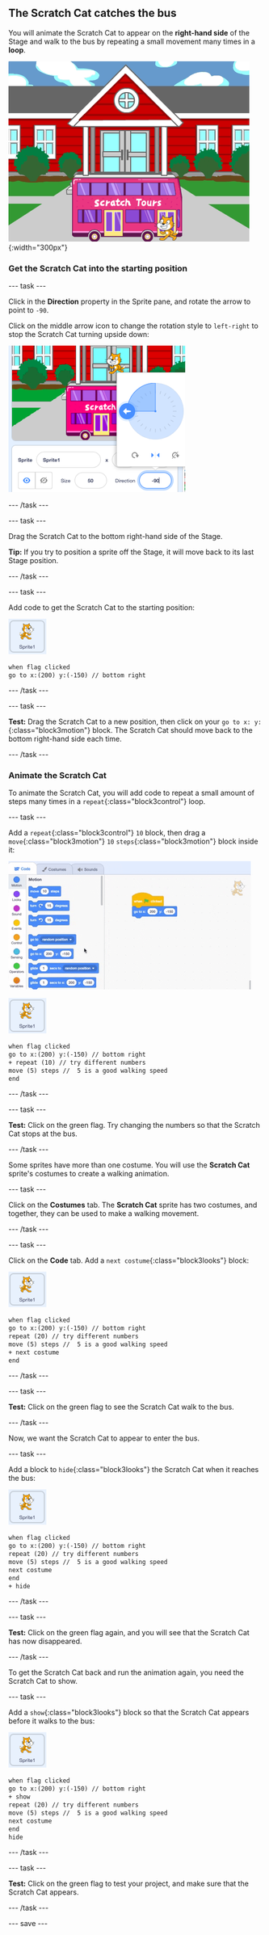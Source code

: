 ## The Scratch Cat catches the bus

You will animate the Scratch Cat to appear on the **right-hand side** of the Stage and walk to the bus by repeating a small movement many times in a **loop**. 

![The Scratch Cat walking to the bus.](images/cat-catches-bus.png){:width="300px"}

### Get the Scratch Cat into the starting position

--- task ---

Click in the **Direction** property in the Sprite pane, and rotate the arrow to point to `-90`. 

Click on the middle arrow icon to change the rotation style to `left-right` to stop the Scratch Cat turning upside down:

![](images/sprite-pane-direction.png)

--- /task ---


--- task ---

Drag the Scratch Cat to the bottom right-hand side of the Stage.

**Tip:** If you try to position a sprite off the Stage, it will move back to its last Stage position. 

--- /task ---

--- task ---

Add code to get the Scratch Cat to the starting position:

![The Scratch Cat sprite.](images/scratch-cat-sprite.png)

```blocks3
when flag clicked
go to x:(200) y:(-150) // bottom right
```

--- /task ---

--- task ---

**Test:** Drag the Scratch Cat to a new position, then click on your `go to x: y:`{:class="block3motion"} block. The Scratch Cat should move back to the bottom right-hand side each time.

--- /task ---

### Animate the Scratch Cat

To animate the Scratch Cat, you will add code to repeat a small amount of steps many times in a `repeat`{:class="block3control"} loop. 

--- task ---

Add a `repeat`{:class="block3control"} `10` block, then drag a `move`{:class="block3motion"} `10` `steps`{:class="block3motion"} block inside it: 

![Inserting the block into the loop.](images/block-into-loop.gif)

![The Scratch Cat sprite.](images/scratch-cat-sprite.png)

```blocks3
when flag clicked
go to x:(200) y:(-150) // bottom right
+ repeat (10) // try different numbers
move (5) steps //  5 is a good walking speed
end
```

--- /task ---

--- task ---

**Test:** Click on the green flag. Try changing the numbers so that the Scratch Cat stops at the bus.

--- /task ---

Some sprites have more than one costume. You will use the **Scratch Cat** sprite's costumes to create a walking animation.   

--- task ---

Click on the **Costumes** tab. The **Scratch Cat** sprite has two costumes, and together, they can be used to make a walking movement. 

--- /task ---

--- task ---

Click on the **Code** tab. Add a `next costume`{:class="block3looks"} block:

![The Scratch Cat sprite.](images/scratch-cat-sprite.png)

```blocks3
when flag clicked
go to x:(200) y:(-150) // bottom right
repeat (20) // try different numbers
move (5) steps //  5 is a good walking speed
+ next costume 
end
```
--- /task ---

--- task ---

**Test:** Click on the green flag to see the Scratch Cat walk to the bus. 

--- /task ---

Now, we want the Scratch Cat to appear to enter the bus. 

--- task ---

Add a block to `hide`{:class="block3looks"} the Scratch Cat when it reaches the bus:

![The Scratch Cat sprite.](images/scratch-cat-sprite.png)

```blocks3
when flag clicked
go to x:(200) y:(-150) // bottom right
repeat (20) // try different numbers
move (5) steps //  5 is a good walking speed
next costume 
end
+ hide
```

--- /task ---

--- task ---

**Test:** Click on the green flag again, and you will see that the Scratch Cat has now disappeared.

--- /task ---

To get the Scratch Cat back and run the animation again, you need the Scratch Cat to show.

--- task ---

Add a `show`{:class="block3looks"} block so that the Scratch Cat appears before it walks to the bus:

![The Scratch Cat sprite.](images/scratch-cat-sprite.png)

```blocks3
when flag clicked
go to x:(200) y:(-150) // bottom right
+ show
repeat (20) // try different numbers
move (5) steps //  5 is a good walking speed
next costume 
end
hide
```

--- /task ---

--- task ---

**Test:** Click on the green flag to test your project, and make sure that the Scratch Cat appears. 

--- /task ---

--- save ---